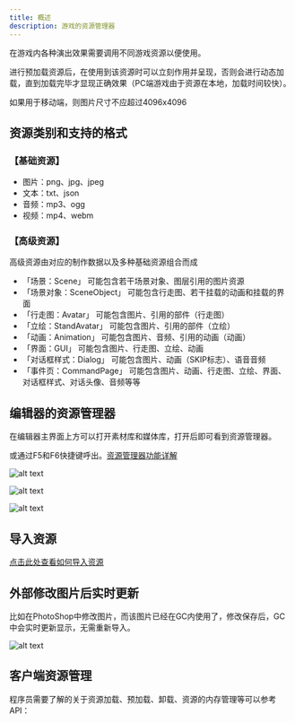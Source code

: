 ```yaml
---
title: 概述
description: 游戏的资源管理器
---
```


在游戏内各种演出效果需要调用不同游戏资源以便使用。

进行预加载资源后，在使用到该资源时可以立刻作用并呈现，否则会进行动态加载，直到加载完毕才显现正确效果（PC端游戏由于资源在本地，加载时间较快）。

如果用于移动端，则图片尺寸不应超过4096x4096

## 资源类别和支持的格式

### 【基础资源】

- 图片：png、jpg、jpeg
- 文本：txt、json
- 音频：mp3、ogg
- 视频：mp4、webm

### 【高级资源】

高级资源由对应的制作数据以及多种基础资源组合而成

- 「场景：Scene」 可能包含若干场景对象、图层引用的图片资源
- 「场景对象：SceneObject」 可能包含行走图、若干挂载的动画和挂载的界面
- 「行走图：Avatar」 可能包含图片、引用的部件（行走图）
- 「立绘：StandAvatar」 可能包含图片、引用的部件（立绘）
- 「动画：Animation」 可能包含图片、音频、引用的动画（动画）
- 「界面：GUI」 可能包含图片、行走图、立绘、动画
- 「对话框样式：Dialog」 可能包含图片、动画（SKIP标志）、语音音频
- 「事件页：CommandPage」 可能包含图片、动画、行走图、立绘、界面、对话框样式、对话头像、音频等等

## 编辑器的资源管理器

在编辑器主界面上方可以打开素材库和媒体库，打开后即可看到资源管理器。

或通过F5和F6快捷键呼出。[资源管理器功能详解](./assets/manager)

![alt text](https://assbak.gcw.wiki/gcw/image/zh_hans/getting-started/6.assets/1.index/image-1.png)

![alt text](https://assbak.gcw.wiki/gcw/image/zh_hans/getting-started/6.assets/1.index/image.png)

![alt text](https://assbak.gcw.wiki/gcw/image/zh_hans/getting-started/6.assets/1.index/image-2.png)

## 导入资源

[点击此处查看如何导入资源](/zh_hans/getting-started/assets/import)

## 外部修改图片后实时更新

比如在PhotoShop中修改图片，而该图片已经在GC内使用了，修改保存后，GC中会实时更新显示，无需重新导入。

![alt text](https://assbak.gcw.wiki/gcw/image/zh_hans/getting-started/6.assets/1.index/image-3.png)

## 客户端资源管理

程序员需要了解的关于资源加载、预加载、卸载、资源的内存管理等可以参考API：

<!-- 临时注释
- [API-单机版-资源管理器: AssetManager](/zh_hans/library/2d/client/assetmanager)
- [API-网络版-资源管理器: AssetManager](/zh_hans/library/2dnetwork/client/assetmanager) -->
